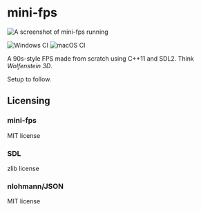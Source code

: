 # mini-fps

![A screenshot of mini-fps running](https://images.squarespace-cdn.com/content/63b9d22b11fd8b6be9c4483b/2f5739bf-c61e-4c7d-a062-4afad2902a79/mini-fps-v0.0.3.png?content-type=image%2Fpng)

![Windows CI](https://github.com/pjhrolfe/mini-fps/tree/main/.github/workflows/build-windows.yml/badge.svg)
![macOS CI](https://github.com/pjhrolfe/mini-fps/tree/main/.github/workflows/build-macos.yml/badge.svg)

A 90s-style FPS made from scratch using C++11 and SDL2. Think *Wolfenstein 3D*.

Setup to follow.

## Licensing

### mini-fps

MIT license

### SDL

zlib license

### nlohmann/JSON

MIT license